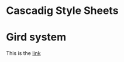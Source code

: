 # Cascadig Style Sheets # 

# Gird system #
This is the [link](https://github.com/Marcusxzhang/frontend-repository/blob/master/Cascading%20Style%20Sheets//Library/grid.css)